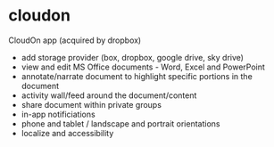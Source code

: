 # cloudon
CloudOn app (acquired by dropbox)

- add storage provider (box, dropbox, google drive, sky drive)
- view and edit MS Office documents - Word, Excel and PowerPoint
- annotate/narrate document to highlight specific portions in the document
- activity wall/feed around the document/content
- share document within private groups
- in-app notificiations
- phone and tablet / landscape and portrait orientations
- localize and accessibility

